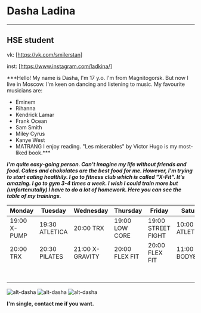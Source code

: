 # Dasha Ladina
----------------------------------------------------------------------------------------------------------------------------------------
## HSE student

vk: [https://vk.com/smilerstan]

inst: [https://www.instagram.com/ladkina/]

***Hello! My name is Dasha, I'm 17 y.o. I'm from Magnitogorsk. But now I live in Moscow. 
I'm keen on dancing and listening to music. My favourite musicians are:
* Eminem
* Rihanna
* Kendrick Lamar
* Frank Ocean
* Sam Smith
* Miley Cyrus 
* Kanye West
* MATRANG
I enjoy reading. "Les miserables" by Victor Hugo is my most-liked book.***

***I'm quite easy-going person. Can't imagine my life without friends and food. Cakes and chokolates are the best food for me. However, I'm trying to start eating healthily.
I go to fitness club which is called "X-Fit". It's amazing. I go to gym 3-4 times a week. I wish I could train more but (unfortenutally) I have to do a lot of homework.
Here you can see the table of my trainings.***

|   Monday   |    Tuesday   |    Wednesday   |   Thursday   |      Friday      |    Saturday   |     Sunday     |
|------------|--------------|----------------|--------------|------------------|---------------|----------------|
|19:00 X-PUMP|19:30 ATLETICA|20:00 TRX       |19:00 LOW CORE|19:00 STREET FIGHT|10:00 ATLETICA |12:00 X-RACE PRO|
|20:00 TRX   |20:30 PILATES |21:00 X-GRAVITY |20:00 FLEX FIT|20:00 FLEX FIT    |11:00 BODY&MIND|13:00 ATLETICA  |
|            |              |                |              |                  |               |14:00 FLEX FIT  |

![alt-dasha](https://pp.userapi.com/c837428/v837428021/608d5/StWJGN8n0p0.jpg)
![alt-dasha](https://pp.userapi.com/c631119/v631119946/513a6/ae0MoS0cJBU.jpg)
![alt-dasha](https://pp.userapi.com/c621511/v621511946/14bdb/IRPeTuOMqbY.jpg)


**I'm single, contact me if you want.**

